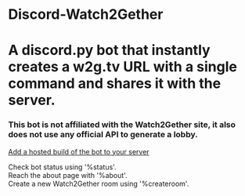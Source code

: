 # Discord-Watch2Gether
<h1> A discord.py bot that instantly creates a w2g.tv URL with a single command and shares it with the server. </h1>
<h3> This bot is not affiliated with the Watch2Gether site, it also does not use any official API to generate a lobby. </h3>

<a href="https://bit.ly/2Y9npny">Add a hosted build of the bot to your server</a>

Check bot status using '%status'.<br>
Reach the about page with '%about'.<br>
Create a new Watch2Gether room using '%createroom'.<br>
